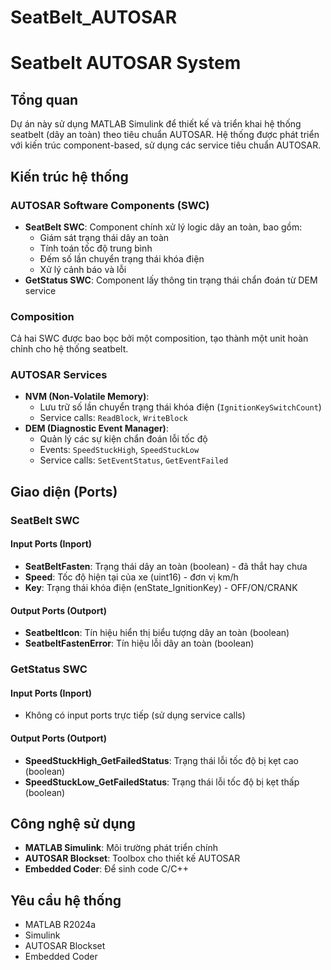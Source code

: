# SeatBelt_AUTOSAR
# Seatbelt AUTOSAR System

## Tổng quan
Dự án này sử dụng MATLAB Simulink để thiết kế và triển khai hệ thống seatbelt (dây an toàn) theo tiêu chuẩn AUTOSAR. Hệ thống được phát triển với kiến trúc component-based, sử dụng các service tiêu chuẩn AUTOSAR.

## Kiến trúc hệ thống

### AUTOSAR Software Components (SWC)
- **SeatBelt SWC**: Component chính xử lý logic dây an toàn, bao gồm:
  - Giám sát trạng thái dây an toàn
  - Tính toán tốc độ trung bình
  - Đếm số lần chuyển trạng thái khóa điện
  - Xử lý cảnh báo và lỗi
- **GetStatus SWC**: Component lấy thông tin trạng thái chẩn đoán từ DEM service

### Composition
Cả hai SWC được bao bọc bởi một composition, tạo thành một unit hoàn chỉnh cho hệ thống seatbelt.

### AUTOSAR Services
- **NVM (Non-Volatile Memory)**: 
  - Lưu trữ số lần chuyển trạng thái khóa điện (`IgnitionKeySwitchCount`)
  - Service calls: `ReadBlock`, `WriteBlock`
- **DEM (Diagnostic Event Manager)**: 
  - Quản lý các sự kiện chẩn đoán lỗi tốc độ
  - Events: `SpeedStuckHigh`, `SpeedStuckLow`
  - Service calls: `SetEventStatus`, `GetEventFailed`

## Giao diện (Ports)

### SeatBelt SWC

#### Input Ports (Inport)
- **SeatBeltFasten**: Trạng thái dây an toàn (boolean) - đã thắt hay chưa
- **Speed**: Tốc độ hiện tại của xe (uint16) - đơn vị km/h
- **Key**: Trạng thái khóa điện (enState_IgnitionKey) - OFF/ON/CRANK

#### Output Ports (Outport)
- **SeatbeltIcon**: Tín hiệu hiển thị biểu tượng dây an toàn (boolean)
- **SeatbeltFastenError**: Tín hiệu lỗi dây an toàn (boolean)

### GetStatus SWC

#### Input Ports (Inport)
- Không có input ports trực tiếp (sử dụng service calls)

#### Output Ports (Outport)
- **SpeedStuckHigh_GetFailedStatus**: Trạng thái lỗi tốc độ bị kẹt cao (boolean)
- **SpeedStuckLow_GetFailedStatus**: Trạng thái lỗi tốc độ bị kẹt thấp (boolean)

## Công nghệ sử dụng
- **MATLAB Simulink**: Môi trường phát triển chính
- **AUTOSAR Blockset**: Toolbox cho thiết kế AUTOSAR
- **Embedded Coder**: Để sinh code C/C++

## Yêu cầu hệ thống
- MATLAB R2024a
- Simulink
- AUTOSAR Blockset
- Embedded Coder
